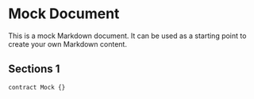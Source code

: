 # Mock Document

This is a mock Markdown document. It can be used as a starting point to create your own Markdown content.

## Sections 1

```solidity
contract Mock {}
```
